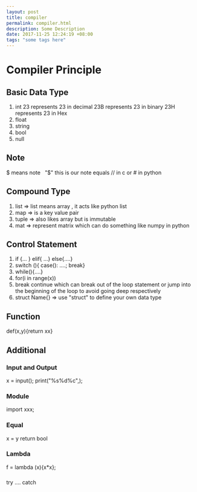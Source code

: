 ```yaml
---
layout: post
title: compiler
permalink: compiler.html
description: Some Description
date: 2017-11-25 12:24:19 +08:00
tags: "some tags here"
---
```

# Compiler Principle
##  Basic Data Type
1. int  23 represents 23 in decimal 23B represents 23 in binary 23H represents 23 in Hex 
2. float
3. string
4. bool
5. null 

## Note
$ means note   &nbsp;   "$" this is our note equals // in c or # in python

## Compound Type
1. list => list means array , it acts like python list 
1.  map => is a key value pair
1. tuple => also likes array but is immutable
1. mat => represent matrix  which can do something like numpy in python

## Control Statement
1. if {... } elif{ ...} else{....}
1. switch (){ case(): ....; break}
1. while(){....}
1. for(i in range(x))
1. break continue which can break out of the loop statement or jump into the beginning of the loop to avoid going deep respectively
1. struct Name{} =>  use "struct" to define your own data type 

## Function
def(x,y){return xx}
## Additional
### Input and Output
x = input();
print("%s%d%c",);
### Module
import xxx;
### Equal
x = y return bool 
### Lambda
f = lambda (x){x*x};
### 
try .... catch
